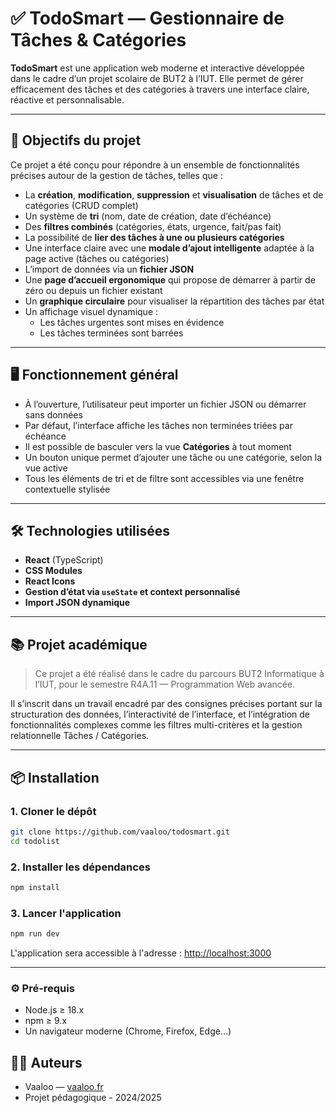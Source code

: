 # ✅ TodoSmart — Gestionnaire de Tâches & Catégories

**TodoSmart** est une application web moderne et interactive développée dans le cadre d’un projet scolaire de BUT2 à l’IUT. Elle permet de gérer efficacement des tâches et des catégories à travers une interface claire, réactive et personnalisable.

---

## 🎯 Objectifs du projet

Ce projet a été conçu pour répondre à un ensemble de fonctionnalités précises autour de la gestion de tâches, telles que :

- La **création**, **modification**, **suppression** et **visualisation** de tâches et de catégories (CRUD complet)
- Un système de **tri** (nom, date de création, date d’échéance)
- Des **filtres combinés** (catégories, états, urgence, fait/pas fait)
- La possibilité de **lier des tâches à une ou plusieurs catégories**
- Une interface claire avec une **modale d’ajout intelligente** adaptée à la page active (tâches ou catégories)
- L’import de données via un **fichier JSON**
- Une **page d’accueil ergonomique** qui propose de démarrer à partir de zéro ou depuis un fichier existant
- Un **graphique circulaire** pour visualiser la répartition des tâches par état
- Un affichage visuel dynamique :
    - Les tâches urgentes sont mises en évidence
    - Les tâches terminées sont barrées

---

## 🖥️ Fonctionnement général

- À l’ouverture, l’utilisateur peut importer un fichier JSON ou démarrer sans données
- Par défaut, l’interface affiche les tâches non terminées triées par échéance
- Il est possible de basculer vers la vue **Catégories** à tout moment
- Un bouton unique permet d’ajouter une tâche ou une catégorie, selon la vue active
- Tous les éléments de tri et de filtre sont accessibles via une fenêtre contextuelle stylisée

---

## 🛠️ Technologies utilisées

- **React** (TypeScript)
- **CSS Modules**
- **React Icons**
- **Gestion d’état via `useState` et context personnalisé**
- **Import JSON dynamique**

---

## 📚 Projet académique

> Ce projet a été réalisé dans le cadre du parcours BUT2 Informatique à l’IUT, pour le semestre R4A.11 — Programmation Web avancée.

Il s’inscrit dans un travail encadré par des consignes précises portant sur la structuration des données, l’interactivité de l’interface, et l’intégration de fonctionnalités complexes comme les filtres multi-critères et la gestion relationnelle Tâches / Catégories.

---

## 📦 Installation

### 1. Cloner le dépôt

```bash
git clone https://github.com/vaaloo/todosmart.git
cd todolist
```

### 2. Installer les dépendances

```bash
npm install
```

### 3. Lancer l'application

```bash
npm run dev
```

L'application sera accessible à l'adresse : [http://localhost:3000](http://localhost:3000)

---

### ⚙️ Pré-requis

- Node.js ≥ 18.x
- npm ≥ 9.x
- Un navigateur moderne (Chrome, Firefox, Edge…)

## 👨‍💻 Auteurs

- Vaaloo — [vaaloo.fr](https://vaaloo.fr)
- Projet pédagogique - 2024/2025